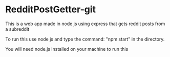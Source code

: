 # RedditPostGetter-git
This is a web app made in node js using express that gets reddit posts from a subreddit

To run this use node js and type the command: "npm start" in the directory.

You will need node.js installed on your machine to run this
